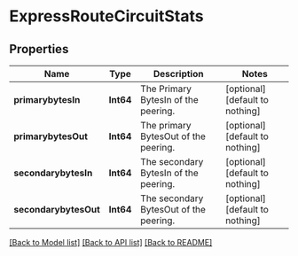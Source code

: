 # ExpressRouteCircuitStats


## Properties
Name | Type | Description | Notes
------------ | ------------- | ------------- | -------------
**primarybytesIn** | **Int64** | The Primary BytesIn of the peering. | [optional] [default to nothing]
**primarybytesOut** | **Int64** | The primary BytesOut of the peering. | [optional] [default to nothing]
**secondarybytesIn** | **Int64** | The secondary BytesIn of the peering. | [optional] [default to nothing]
**secondarybytesOut** | **Int64** | The secondary BytesOut of the peering. | [optional] [default to nothing]


[[Back to Model list]](../README.md#models) [[Back to API list]](../README.md#api-endpoints) [[Back to README]](../README.md)


